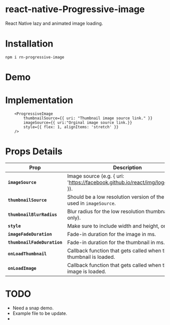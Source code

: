 # react-native-Progressive-image
React Native lazy and animated image loading.

# Installation

``` npm i rn-progressive-image ```

# Demo

# Implementation

```
    <ProgressiveImage
        thumbnailSource={{ uri: "Thumbnail image source link." }}
        imageSource={{ uri:"Orginal image source link.}}
        style={{ flex: 1, alignItems: 'stretch' }}
    />

```

# Props Details

| Prop | Description | Default |
|---|---|---|
| **`imageSource`** | Image source (e.g. { uri: 'https://facebook.github.io/react/img/logo_og.png' }). | None |
| **`thumbnailSource`** | Should be a low resolution version of the image used in `imageSource`. | None |
| **`thumbnailBlurRadius`** | Blur radius for the low resolution thumbnail (iOS only). | `5` |
| **`style`** | Make sure to include width and height, or use flex. | None |
| **`imageFadeDuration`** | Fade-in duration for the image in ms. | `250` |
| **`thumbnailFadeDuration`** | Fade-in duration for the thumbnail in ms. | `250` |
| **`onLoadThumbnail`** | Callback function that gets called when the thumbnail is loaded. | `noop` |
| **`onLoadImage`** | Callback function that gets called when the main image is loaded. | `noop` |

# TODO

* Need a snap demo.
* Example file to be update.
* 
